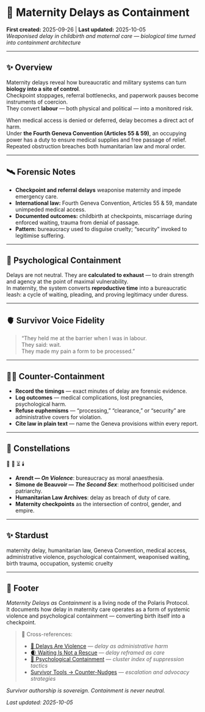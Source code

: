 # 🐣 Maternity Delays as Containment  
**First created:** 2025-09-26 | **Last updated:** 2025-10-05  
*Weaponised delay in childbirth and maternal care — biological time turned into containment architecture*  

---

## ✨ Overview  

Maternity delays reveal how bureaucratic and military systems can turn **biology into a site of control**.  
Checkpoint stoppages, referral bottlenecks, and paperwork pauses become instruments of coercion.  
They convert **labour** — both physical and political — into a monitored risk.  

When medical access is denied or deferred, delay becomes a direct act of harm.  
Under **the Fourth Geneva Convention (Articles 55 & 59)**, an occupying power has a duty to ensure medical supplies and free passage of relief.  
Repeated obstruction breaches both humanitarian law and moral order.  

---

## 🛰️ Forensic Notes  

- **Checkpoint and referral delays** weaponise maternity and impede emergency care.  
- **International law:** Fourth Geneva Convention, Articles 55 & 59, mandate unimpeded medical access.  
- **Documented outcomes:** childbirth at checkpoints, miscarriage during enforced waiting, trauma from denial of passage.  
- **Pattern:** bureaucracy used to disguise cruelty; “security” invoked to legitimise suffering.  

---

## 🧠 Psychological Containment  

Delays are not neutral. They are **calculated to exhaust** — to drain strength and agency at the point of maximal vulnerability.  
In maternity, the system converts **reproductive time** into a bureaucratic leash: a cycle of waiting, pleading, and proving legitimacy under duress.  

---

## 🫀 Survivor Voice Fidelity  

> “They held me at the barrier when I was in labour.  
> They said: wait.  
> They made my pain a form to be processed.”  

---

## 🐦‍🔥 Counter-Containment  

- **Record the timings** — exact minutes of delay are forensic evidence.  
- **Log outcomes** — medical complications, lost pregnancies, psychological harm.  
- **Refuse euphemisms** — “processing,” “clearance,” or “security” are administrative covers for violation.  
- **Cite law in plain text** — name the Geneva provisions within every report.  

---

## 🌌 Constellations  

🐣 🧠 ⏳ 🕯️  
- **Arendt — *On Violence***: bureaucracy as moral anaesthesia.  
- **Simone de Beauvoir — *The Second Sex***: motherhood politicised under patriarchy.  
- **Humanitarian Law Archives**: delay as breach of duty of care.  
- **Maternity checkpoints** as the intersection of control, gender, and empire.  

---

## ✨ Stardust  

maternity delay, humanitarian law, Geneva Convention, medical access, administrative violence, psychological containment, weaponised waiting, birth trauma, occupation, systemic cruelty  

---

## 🏮 Footer  

*Maternity Delays as Containment* is a living node of the Polaris Protocol.  
It documents how delay in maternity care operates as a form of systemic violence and psychological containment — converting birth itself into a checkpoint.  

> 📡 Cross-references:
> 
> - [🐌 Delays Are Violence](./🐌_delays_are_violence.md) — *delay as administrative harm*  
> - [🌒 Waiting Is Not a Rescue](./🌒_waiting_is_not_a_rescue.md) — *delay reframed as care*  
> - [🧠 Psychological Containment](./README.md) — *cluster index of suppression tactics*  
> - [Survivor Tools → Counter-Nudges](../../../Disruption_Kit/Survivor_Tools/README.md) — *escalation and advocacy strategies*  

*Survivor authorship is sovereign. Containment is never neutral.*  

_Last updated: 2025-10-05_
